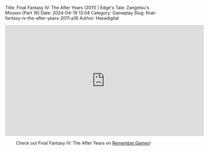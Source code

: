Title: Final Fantasy IV: The After Years (2011) | Edge's Tale: Zangetsu's Mission [Part 16]
Date: 2024-04-19 12:04
Category: Gameplay
Slug: final-fantasy-iv-the-after-years-2011-p16
Author: Hexadigital

<center><iframe src="https://www.youtube.com/embed/X1sfzCHV03I?feature=oembed" allow="accelerometer; autoplay; encrypted-media; gyroscope; picture-in-picture" width="640" height="360" frameborder="0"></iframe>

Check out Final Fantasy IV: The After Years on [Remember.Games](https://remember.games/game/7757/final-fantasy-iv-the-complete-collection/)!</center>